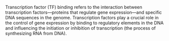   
Transcription factor (TF) binding refers to the interaction between transcription factors—proteins that regulate gene expression—and specific DNA sequences in the genome. Transcription factors play a crucial role in the control of gene expression by binding to regulatory elements in the DNA and influencing the initiation or inhibition of transcription (the process of synthesizing RNA from DNA).